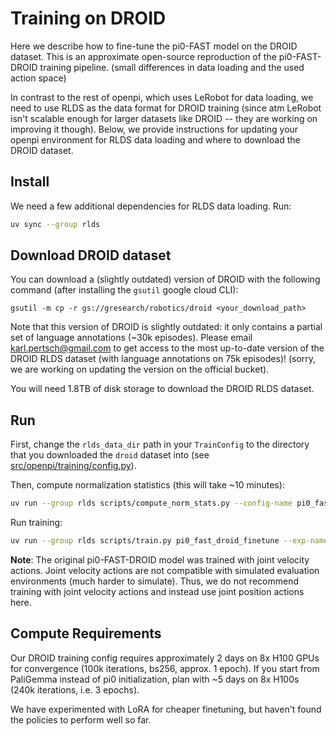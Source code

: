 # Training on DROID

Here we describe how to fine-tune the pi0-FAST model on the DROID dataset. This is an approximate open-source reproduction of the pi0-FAST-DROID training pipeline.
(small differences in data loading and the used action space)

In contrast to the rest of openpi, which uses LeRobot for data loading, we need to use RLDS as the data format for DROID training (since atm LeRobot isn't scalable enough 
for larger datasets like DROID -- they are working on improving it though). Below, we provide instructions for updating your openpi environment for RLDS data loading and where to download the DROID dataset.

## Install

We need a few additional dependencies for RLDS data loading. Run:
```bash
uv sync --group rlds
```

## Download DROID dataset

You can download a (slightly outdated) version of DROID with the following command (after installing the `gsutil` google cloud CLI):
```
gsutil -m cp -r gs://gresearch/robotics/droid <your_download_path>
```

Note that this version of DROID is slightly outdated: it only contains a partial set of language annotations (~30k episodes).
Please email [karl.pertsch@gmail.com](mailto:karl.pertsch@gmail.com) to get access to the most up-to-date version of the DROID RLDS dataset (with language annotations on 75k episodes)!
(sorry, we are working on updating the version on the official bucket).

You will need 1.8TB of disk storage to download the DROID RLDS dataset.

## Run

First, change the `rlds_data_dir` path in your `TrainConfig` to the directory that you downloaded the `droid` dataset into (see [src/openpi/training/config.py](src/openpi/training/config.py)).

Then, compute normalization statistics (this will take ~10 minutes):
```bash
uv run --group rlds scripts/compute_norm_stats.py --config-name pi0_fast_droid_finetune --max-frames 10_000_000
```

Run training:
```bash
uv run --group rlds scripts/train.py pi0_fast_droid_finetune --exp-name=my_experiment --overwrite
```

**Note**: The original pi0-FAST-DROID model was trained with joint velocity actions.
Joint velocity actions are not compatible with simulated evaluation environments (much harder to simulate). 
Thus, we do not recommend training with joint velocity actions and instead use joint position actions here.


## Compute Requirements

Our DROID training config requires approximately 2 days on 8x H100 GPUs for convergence (100k iterations, bs256, approx. 1 epoch).
If you start from PaliGemma instead of pi0 initialization, plan with ~5 days on 8x H100s (240k iterations, i.e. 3 epochs).

We have experimented with LoRA for cheaper finetuning, but haven't found the policies to perform well so far.

